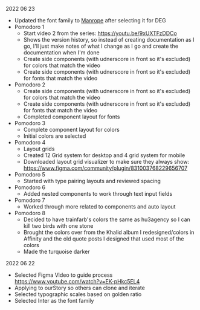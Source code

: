 2022 06 23
- Updated the font family to [Manrope](https://fonts.google.com/specimen/Manrope?category=Sans+Serif&vfonly=true&preview.text=DEG%20ENTREPRISES&preview.size=51&preview.text_type=custom) after selecting it for DEG
- Pomodoro 1
  - Start video 2 from the series: https://youtu.be/9xUXTFzDDCo
  - Shows the version history, so instead of creating documentation as I go, I'll just make notes of what I change as I go and create the documentation when I'm done
  - Create side components (with udnerscore in front so it's excluded) for colors that match the video
  - Create side components (with udnerscore in front so it's excluded) for fonts that match the video
- Pomodoro 2
  - Create side components (with udnerscore in front so it's excluded) for colors that match the video
  - Create side components (with udnerscore in front so it's excluded) for fonts that match the video
  - Completed component layout for fonts
- Pomodoro 3
  - Complete component layout for colors
  - Initial colors are selected
- Pomodoro 4
  - Layout grids 
  - Created 12 Grid system for desktop and 4 grid system for mobile
  - Downloaded layout grid visualizer to make sure they always show: https://www.figma.com/community/plugin/831003768229656707
- Pomodoro 5
  - Started with type pairing layouts and reviewed spacing
- Pomodoro 6
  - Added nested components to work through text input fields
- Pomodoro 7
  - Worked through more related to components and auto layout
- Pomodoro 8
  - Decided to have trainfarb's colors the same as hu3agency so I can kill two birds with one stone
  - Brought the colors over from the Khalid album I redesigned/colors in Affinity and the old quote posts I designed that used most of the colors
  - Made the turquoise darker

2022 06 22 
- Selected Figma Video to guide process https://www.youtube.com/watch?v=EK-pHkc5EL4
- Applying to ourStory so others can clone and iterate
- Selected typographic scales based on golden ratio
- Selected Inter as the font family
